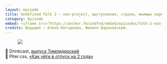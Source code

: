 ```yaml
---
layout: episode
title: Undefined Talk 2 — non-project, выступления, страхи, мнимые нормы поведения
category: Episode
embed: <iframe src="https://anchor.fm/undfnd/embed/episodes/Talk-2-non-project-ed34t9" height="102px" width="400px" frameborder="0" scrolling="no"></iframe>
credits: Ведущие — Елена Когодеева, Филипп Барановский.
---
```


<figure>
	<img src="https://habrastorage.org/webt/k2/se/gc/k2segcedejqcfcf0aqe_jbfwfdm.png" />
</figure>

🔗 Drinkcast, [выпуск Тимлидерский](https://vk.com/wall529125_2960)  
🔗 Piter.css, [«Как уйти в отпуск на 2 года»](https://vk.com/wall529125_2959)  
